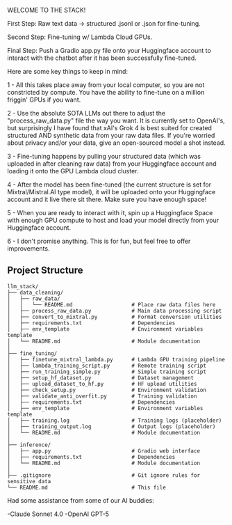 WELCOME TO THE STACK!

First Step: Raw text data -> structured .jsonl or .json for fine-tuning.

Second Step: Fine-tuning w/ Lambda Cloud GPUs.

Final Step: Push a Gradio app.py file onto your Huggingface account to interact with the chatbot after it has been successfully fine-tuned.

Here are some key things to keep in mind:

1 - All this takes place away from your local computer, so you are not constricted by compute.  You have the ability to fine-tune on a million friggin' GPUs if you want.  

2 - Use the absolute SOTA LLMs out there to adjust the "process_raw_data.py" file the way you want.  It is currently set to OpenAI's, but surprisingly I have found that xAI's Grok 4 is best suited for created structured AND synthetic data from your raw data files.  If you're worried about privacy and/or your data, give an open-sourced model a shot instead.

3 - Fine-tuning happens by pulling your structured data (which was uploaded in after cleaning raw data) from your Huggingface account and loading it onto the GPU Lambda cloud cluster.

4 - After the model has been fine-tuned (the current structure is set for Mixtral/Mistral.AI type model), it will be uploaded onto your Huggingface account and it live there sit there.  Make sure you have enough space!

5 - When you are ready to interact with it, spin up a Huggingface Space with enough GPU compute to host and load your model directly from your Huggingface account.

6 - I don't promise anything.  This is for fun, but feel free to offer improvements.
 

## Project Structure

```
llm_stack/
├── data_cleaning/
│   ├── raw_data/
│   │   └── README.md                   # Place raw data files here
│   ├── process_raw_data.py             # Main data processing script
│   ├── convert_to_mixtral.py           # Format conversion utilities
│   ├── requirements.txt                # Dependencies
│   ├── env_template                    # Environment variables template
│   └── README.md                       # Module documentation
│
├── fine_tuning/
│   ├── finetune_mixtral_lambda.py      # Lambda GPU training pipeline
│   ├── lambda_training_script.py       # Remote training script
│   ├── run_training_simple.py          # Simple training script
│   ├── setup_hf_dataset.py             # Dataset management
│   ├── upload_dataset_to_hf.py         # HF upload utilities
│   ├── check_setup.py                  # Environment validation
│   ├── validate_anti_overfit.py        # Training validation
│   ├── requirements.txt                # Dependencies
│   ├── env_template                    # Environment variables template
│   ├── training.log                    # Training logs (placeholder)
│   ├── training_output.log             # Output logs (placeholder)
│   └── README.md                       # Module documentation
│
├── inference/
│   ├── app.py                          # Gradio web interface
│   ├── requirements.txt                # Dependencies
│   └── README.md                       # Module documentation
│
├── .gitignore                          # Git ignore rules for sensitive data
└── README.md                           # This file
```

Had some assistance from some of our AI buddies:

-Claude Sonnet 4.0
-OpenAI GPT-5


